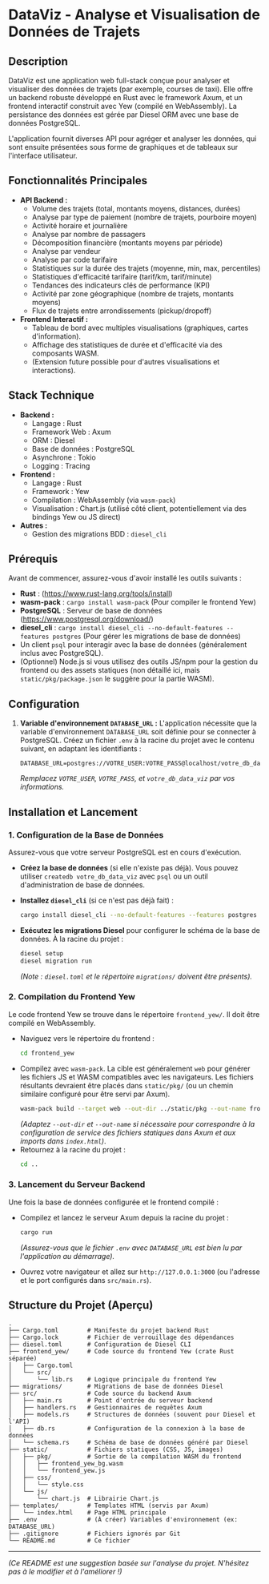 # DataViz - Analyse et Visualisation de Données de Trajets

## Description

DataViz est une application web full-stack conçue pour analyser et visualiser des données de trajets (par exemple, courses de taxi). Elle offre un backend robuste développé en Rust avec le framework Axum, et un frontend interactif construit avec Yew (compilé en WebAssembly). La persistance des données est gérée par Diesel ORM avec une base de données PostgreSQL.

L'application fournit diverses API pour agréger et analyser les données, qui sont ensuite présentées sous forme de graphiques et de tableaux sur l'interface utilisateur.

## Fonctionnalités Principales

*   **API Backend :**
    *   Volume des trajets (total, montants moyens, distances, durées)
    *   Analyse par type de paiement (nombre de trajets, pourboire moyen)
    *   Activité horaire et journalière
    *   Analyse par nombre de passagers
    *   Décomposition financière (montants moyens par période)
    *   Analyse par vendeur
    *   Analyse par code tarifaire
    *   Statistiques sur la durée des trajets (moyenne, min, max, percentiles)
    *   Statistiques d'efficacité tarifaire (tarif/km, tarif/minute)
    *   Tendances des indicateurs clés de performance (KPI)
    *   Activité par zone géographique (nombre de trajets, montants moyens)
    *   Flux de trajets entre arrondissements (pickup/dropoff)
*   **Frontend Interactif :**
    *   Tableau de bord avec multiples visualisations (graphiques, cartes d'information).
    *   Affichage des statistiques de durée et d'efficacité via des composants WASM.
    *   (Extension future possible pour d'autres visualisations et interactions).

## Stack Technique

*   **Backend :**
    *   Langage : Rust
    *   Framework Web : Axum
    *   ORM : Diesel
    *   Base de données : PostgreSQL
    *   Asynchrone : Tokio
    *   Logging : Tracing
*   **Frontend :**
    *   Langage : Rust
    *   Framework : Yew
    *   Compilation : WebAssembly (via `wasm-pack`)
    *   Visualisation : Chart.js (utilisé côté client, potentiellement via des bindings Yew ou JS direct)
*   **Autres :**
    *   Gestion des migrations BDD : `diesel_cli`

## Prérequis

Avant de commencer, assurez-vous d'avoir installé les outils suivants :

*   **Rust** : (https://www.rust-lang.org/tools/install)
*   **wasm-pack** : `cargo install wasm-pack` (Pour compiler le frontend Yew)
*   **PostgreSQL** : Serveur de base de données (https://www.postgresql.org/download/)
*   **diesel_cli** : `cargo install diesel_cli --no-default-features --features postgres` (Pour gérer les migrations de base de données)
*   Un client `psql` pour interagir avec la base de données (généralement inclus avec PostgreSQL).
*   (Optionnel) Node.js si vous utilisez des outils JS/npm pour la gestion du frontend ou des assets statiques (non détaillé ici, mais `static/pkg/package.json` le suggère pour la partie WASM).

## Configuration

1.  **Variable d'environnement `DATABASE_URL` :**
    L'application nécessite que la variable d'environnement `DATABASE_URL` soit définie pour se connecter à PostgreSQL. Créez un fichier `.env` à la racine du projet avec le contenu suivant, en adaptant les identifiants :
    ```env
    DATABASE_URL=postgres://VOTRE_USER:VOTRE_PASS@localhost/votre_db_data_viz
    ```
    *Remplacez `VOTRE_USER`, `VOTRE_PASS`, et `votre_db_data_viz` par vos informations.*

## Installation et Lancement

### 1. Configuration de la Base de Données

Assurez-vous que votre serveur PostgreSQL est en cours d'exécution.

*   **Créez la base de données** (si elle n'existe pas déjà). Vous pouvez utiliser `createdb votre_db_data_viz` avec `psql` ou un outil d'administration de base de données.

*   **Installez `diesel_cli`** (si ce n'est pas déjà fait) :
    ```bash
    cargo install diesel_cli --no-default-features --features postgres
    ```

*   **Exécutez les migrations Diesel** pour configurer le schéma de la base de données. À la racine du projet :
    ```bash
    diesel setup
    diesel migration run
    ```
    *(Note : `diesel.toml` et le répertoire `migrations/` doivent être présents).*

### 2. Compilation du Frontend Yew

Le code frontend Yew se trouve dans le répertoire `frontend_yew/`. Il doit être compilé en WebAssembly.

*   Naviguez vers le répertoire du frontend :
    ```bash
    cd frontend_yew
    ```
*   Compilez avec `wasm-pack`. La cible est généralement `web` pour générer les fichiers JS et WASM compatibles avec les navigateurs. Les fichiers résultants devraient être placés dans `static/pkg/` (ou un chemin similaire configuré pour être servi par Axum).
    ```bash
    wasm-pack build --target web --out-dir ../static/pkg --out-name frontend_yew
    ```
    *(Adaptez `--out-dir` et `--out-name` si nécessaire pour correspondre à la configuration de service des fichiers statiques dans Axum et aux imports dans `index.html`)*.
*   Retournez à la racine du projet :
    ```bash
    cd ..
    ```

### 3. Lancement du Serveur Backend

Une fois la base de données configurée et le frontend compilé :

*   Compilez et lancez le serveur Axum depuis la racine du projet :
    ```bash
    cargo run
    ```
    *(Assurez-vous que le fichier `.env` avec `DATABASE_URL` est bien lu par l'application au démarrage).*

*   Ouvrez votre navigateur et allez sur `http://127.0.0.1:3000` (ou l'adresse et le port configurés dans `src/main.rs`).

## Structure du Projet (Aperçu)

```
.
├── Cargo.toml        # Manifeste du projet backend Rust
├── Cargo.lock        # Fichier de verrouillage des dépendances
├── diesel.toml       # Configuration de Diesel CLI
├── frontend_yew/     # Code source du frontend Yew (crate Rust séparée)
│   ├── Cargo.toml
│   └── src/
│       └── lib.rs    # Logique principale du frontend Yew
├── migrations/       # Migrations de base de données Diesel
├── src/              # Code source du backend Axum
│   ├── main.rs       # Point d'entrée du serveur backend
│   ├── handlers.rs   # Gestionnaires de requêtes Axum
│   ├── models.rs     # Structures de données (souvent pour Diesel et l'API)
│   ├── db.rs         # Configuration de la connexion à la base de données
│   └── schema.rs     # Schéma de base de données généré par Diesel
├── static/           # Fichiers statiques (CSS, JS, images)
│   ├── pkg/          # Sortie de la compilation WASM du frontend
│   │   ├── frontend_yew_bg.wasm
│   │   └── frontend_yew.js
│   ├── css/
│   │   └── style.css
│   └── js/
│       └── chart.js  # Librairie Chart.js
├── templates/        # Templates HTML (servis par Axum)
│   └── index.html    # Page HTML principale
├── .env              # (À créer) Variables d'environnement (ex: DATABASE_URL)
├── .gitignore        # Fichiers ignorés par Git
└── README.md         # Ce fichier
```

---

*(Ce README est une suggestion basée sur l'analyse du projet. N'hésitez pas à le modifier et à l'améliorer !)* 